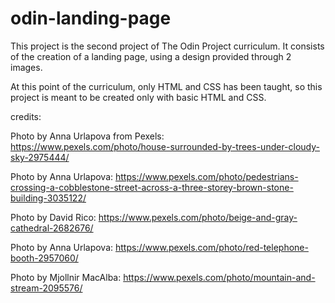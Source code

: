 # odin-landing-page

This project is the second project of The Odin Project curriculum.
It consists of the creation of a landing page, using a design provided through 2 images.

At this point of the curriculum, only HTML and CSS has been taught, so this project is meant to be created only with basic HTML and CSS.

credits:

Photo by Anna Urlapova from Pexels: https://www.pexels.com/photo/house-surrounded-by-trees-under-cloudy-sky-2975444/

Photo by Anna Urlapova: https://www.pexels.com/photo/pedestrians-crossing-a-cobblestone-street-across-a-three-storey-brown-stone-building-3035122/

Photo by David Rico: https://www.pexels.com/photo/beige-and-gray-cathedral-2682676/

Photo by Anna Urlapova: https://www.pexels.com/photo/red-telephone-booth-2957060/

Photo by Mjollnir MacAlba: https://www.pexels.com/photo/mountain-and-stream-2095576/
